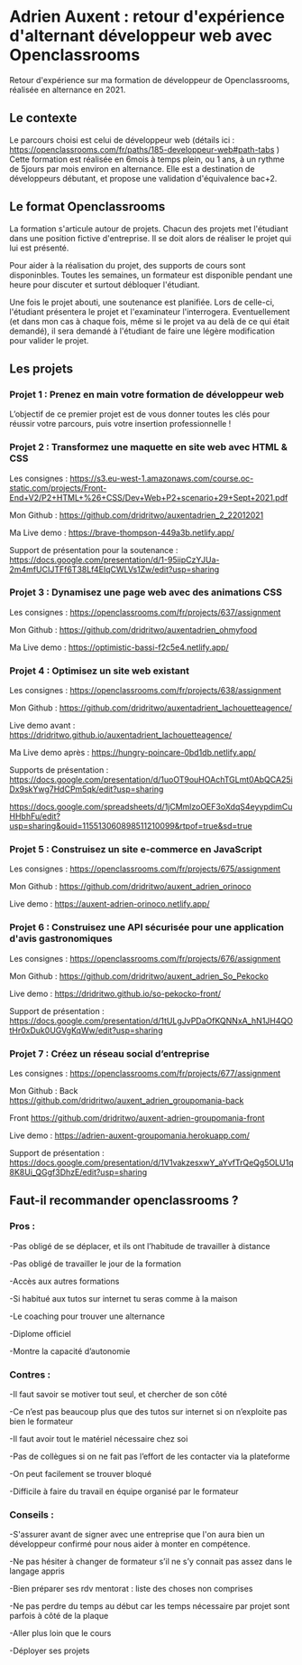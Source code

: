 # Adrien Auxent : retour d'expérience d'alternant développeur web avec Openclassrooms

Retour d'expérience sur ma formation de développeur de Openclassrooms, réalisée en alternance en 2021.

## Le contexte

Le parcours choisi est celui de développeur web (détails ici : https://openclassrooms.com/fr/paths/185-developpeur-web#path-tabs )
Cette formation est réalisée en 6mois à temps plein, ou 1 ans, à un rythme de 5jours par mois environ en alternance.
Elle est a destination de développeurs débutant, et propose une validation d'équivalence bac+2.

## Le format Openclassrooms

La formation s'articule autour de projets. Chacun des projets met l'étudiant dans une position fictive d'entreprise. Il se doit alors de réaliser le projet qui lui est présenté.

Pour aider à la réalisation du projet, des supports de cours sont disponinbles. Toutes les semaines, un formateur est disponible pendant une heure pour discuter et surtout débloquer l'étudiant. 

Une fois le projet abouti, une soutenance est planifiée. Lors de celle-ci, l'étudiant présentera le projet et l'examinateur l'interrogera. Eventuellement (et dans mon cas à chaque fois, même si le projet va au delà de ce qui était demandé), il sera demandé à l'étudiant de faire une légère modification pour valider le projet.

## Les projets

### Projet 1 : Prenez en main votre formation de développeur web

L’objectif de ce premier projet est de vous donner toutes les clés pour réussir votre parcours, puis votre insertion professionnelle ! 

### Projet 2 : Transformez une maquette en site web avec HTML & CSS

Les consignes : https://s3.eu-west-1.amazonaws.com/course.oc-static.com/projects/Front-End+V2/P2+HTML+%26+CSS/Dev+Web+P2+scenario+29+Sept+2021.pdf

Mon Github : https://github.com/dridritwo/auxentadrien_2_22012021

Ma Live demo : https://brave-thompson-449a3b.netlify.app/

Support de présentation pour la soutenance : https://docs.google.com/presentation/d/1-95iipCzYJUa-2m4mfUCIJTFf6T38Lf4EIqCWLVs1Zw/edit?usp=sharing

### Projet 3 : Dynamisez une page web avec des animations CSS

Les consignes : https://openclassrooms.com/fr/projects/637/assignment

Mon Github : https://github.com/dridritwo/auxentadrien_ohmyfood

Ma Live demo : https://optimistic-bassi-f2c5e4.netlify.app/

### Projet 4 : Optimisez un site web existant

Les consignes : https://openclassrooms.com/fr/projects/638/assignment

Mon Github : https://github.com/dridritwo/auxentadrient_lachouetteagence/

Live demo avant : https://dridritwo.github.io/auxentadrient_lachouetteagence/

Ma Live demo après : https://hungry-poincare-0bd1db.netlify.app/

Supports de présentation : https://docs.google.com/presentation/d/1uoOT9ouHOAchTGLmt0AbQCA25iDx9skYwg7HdCPm5qk/edit?usp=sharing

https://docs.google.com/spreadsheets/d/1jCMmlzoOEF3oXdqS4eyypdimCuHHbhFu/edit?usp=sharing&ouid=115513060898511210099&rtpof=true&sd=true


### Projet 5 : Construisez un site e-commerce en JavaScript

Les consignes : https://openclassrooms.com/fr/projects/675/assignment

Mon Github : https://github.com/dridritwo/auxent_adrien_orinoco

Live demo : https://auxent-adrien-orinoco.netlify.app/

### Projet 6 : Construisez une API sécurisée pour une application d'avis gastronomiques

Les consignes : https://openclassrooms.com/fr/projects/676/assignment

Mon Github : https://github.com/dridritwo/auxent_adrien_So_Pekocko

Live demo : https://dridritwo.github.io/so-pekocko-front/

Support de présentation : https://docs.google.com/presentation/d/1tULgJvPDaOfKQNNxA_hN1JH4QOtHr0xDuk0UGVgKqWw/edit?usp=sharing

### Projet 7 : Créez un réseau social d’entreprise

Les consignes : https://openclassrooms.com/fr/projects/677/assignment

Mon Github : Back https://github.com/dridritwo/auxent_adrien_groupomania-back

Front https://github.com/dridritwo/auxent-adrien-groupomania-front

Live demo : https://adrien-auxent-groupomania.herokuapp.com/

Support de présentation : https://docs.google.com/presentation/d/1V1vakzesxwY_aYvfTrQeQg5OLU1q8K8Ui_QGgf3DhzE/edit?usp=sharing

## Faut-il recommander openclassrooms ?

### Pros :

-Pas obligé de se déplacer, et ils ont l’habitude de travailler à distance

-Pas obligé de travailler le jour de la formation

-Accès aux autres formations

-Si habitué aux tutos sur internet tu seras comme à la maison

-Le coaching pour trouver une alternance

-Diplome officiel

-Montre la capacité d’autonomie


### Contres :
-Il faut savoir se motiver tout seul, et chercher de son côté

-Ce n’est pas beaucoup plus que des tutos sur internet si on n’exploite pas bien le formateur

-Il faut avoir tout le matériel nécessaire chez soi

-Pas de collègues si on ne fait pas l’effort de les contacter via la plateforme

-On peut facilement se trouver bloqué

-Difficile à faire du travail en équipe organisé par le formateur


### Conseils :
-S'assurer avant de signer avec une entreprise que l'on aura bien un développeur confirmé pour nous aider à monter en compétence.

-Ne pas hésiter à changer de formateur s’il ne s’y connait pas assez dans le langage appris

-Bien préparer ses rdv mentorat : liste des choses non comprises

-Ne pas perdre du temps au début car les temps nécessaire par projet sont parfois à côté de la plaque

-Aller plus loin que le cours

-Déployer ses projets



